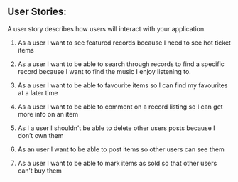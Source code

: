 ## User Stories:

A user story describes how users will interact with your application.

1. As a user I want to see featured records because I need to see hot ticket items

2. As a user I want to be able to search through records to find a specific record because I want to find the music I enjoy listening to.

3. As a user I want to be able to favourite items so I can find my favourites at a later time

4. As a user I want to be able to comment on a record listing so I can get more info on an item

5. As I a user I shouldn’t be able to delete other users posts because I don’t own them

6. As an user I want to be able to post items so other users can see them

7. As a user I want to be able to mark items as sold so that other users can’t buy them
